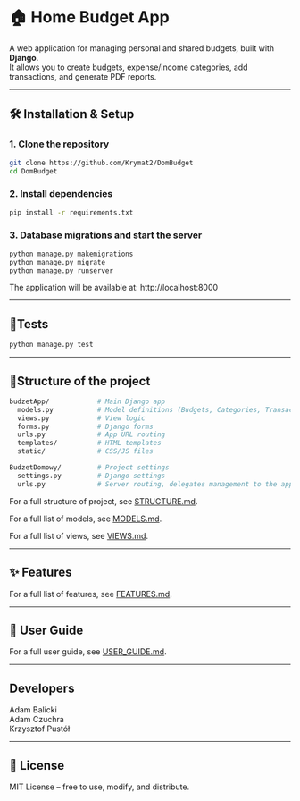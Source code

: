 # 🏠 Home Budget App

A web application for managing personal and shared budgets, built with **Django**.  
It allows you to create budgets, expense/income categories, add transactions, and generate PDF reports.

---

## 🛠️ Installation & Setup

### 1. Clone the repository
```bash
git clone https://github.com/Krymat2/DomBudget
cd DomBudget
```

### 2. Install dependencies
```bash
pip install -r requirements.txt
```

### 3. Database migrations and start the server
```bash
python manage.py makemigrations
python manage.py migrate
python manage.py runserver
```
The application will be available at: http://localhost:8000

---

## 🧪Tests
```bash
python manage.py test
```

---

## 📂Structure of the project

```bash
budzetApp/            # Main Django app
  models.py           # Model definitions (Budgets, Categories, Transactions, Users)
  views.py            # View logic
  forms.py            # Django forms
  urls.py             # App URL routing
  templates/          # HTML templates
  static/             # CSS/JS files

BudzetDomowy/         # Project settings
  settings.py         # Django settings
  urls.py             # Server routing, delegates management to the app
```

For a full structure of project, see [STRUCTURE.md](STRUCTURE.md).

For a full list of models, see [MODELS.md](MODELS.md).

For a full list of views, see [VIEWS.md](VIEWS.md).

---

## ✨ Features

For a full list of features, see [FEATURES.md](FEATURES.md).

---

##  ️️📝 User Guide

For a full user  guide, see [USER_GUIDE.md](USER_GUIDE.md).

---

## Developers
Adam Balicki    
Adam Czuchra    
Krzysztof Pustół

---

## 📄 License

MIT License – free to use, modify, and distribute.